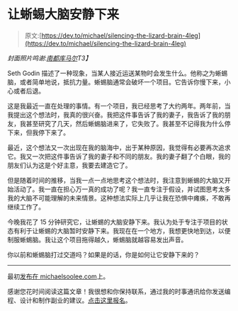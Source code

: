 # 让蜥蜴大脑安静下来

> 原文:[https://dev.to/michael/silencing-the-lizard-brain-4leg](https://dev.to/michael/silencing-the-lizard-brain-4leg)

*封面照片鸣谢:[南都库马尔](https://unsplash.com/photos/RxZUEaa4fik)T3】*

Seth Godin 描述了一种现象，当某人接近运送某物时会发生什么。他称之为蜥蜴脑，或者简单地说，抵抗力量。蜥蜴脑通常会破坏一个项目。它告诉你慢下来，小心或者后退。

这是我最近一直在处理的事情。有一个项目，我已经思考了大约两年。两年前，当我提出这个想法时，我真的很兴奋。我把这件事告诉了我的妻子，我告诉了我的朋友，我甚至研究了几天，然后蜥蜴脑进来了，它失败了。我甚至不记得我为什么停下来，但我停下来了。

最近，这个想法又一次出现在我的脑海中，出于某种原因，我觉得有必要再次追求它。我又一次把这件事告诉了我的妻子和不同的朋友。我的妻子翻了个白眼，我的朋友们认为这是个好主意，我要去建造它了。

但是随着时间的推移，当我一点一点地思考这个想法时，我注意到蜥蜴的大脑又开始活动了。我一直在担心万一真的成功了呢？我一直专注于假设，并试图思考太多我的大脑不可能理解的未来情景。这种想法实际上几乎让我在恐惧中瘫痪，不敢再继续工作了。

今晚我花了 15 分钟研究它，让蜥蜴的大脑安静下来。我认为处于专注于项目的状态有利于让蜥蜴的大脑暂时安静下来。我现在在一个地方，我想更快地到达，以便制服蜥蜴脑。我让这个项目拖得越久，蜥蜴脑就越容易发出声音。

你以前和蜥蜴脑打过交道吗？如果是的话，你是如何让它安静下来的？

* * *

最初[发布在 michaelsoolee.com](https://michaelsoolee.com/silencing-lizard-brain/)上。

感谢您花时间阅读这篇文章！我很想和你保持联系，通过我的时事通讯给你发送编程、设计和制作副业的建议。[点击这里报名](http://eepurl.com/bGXerj)。